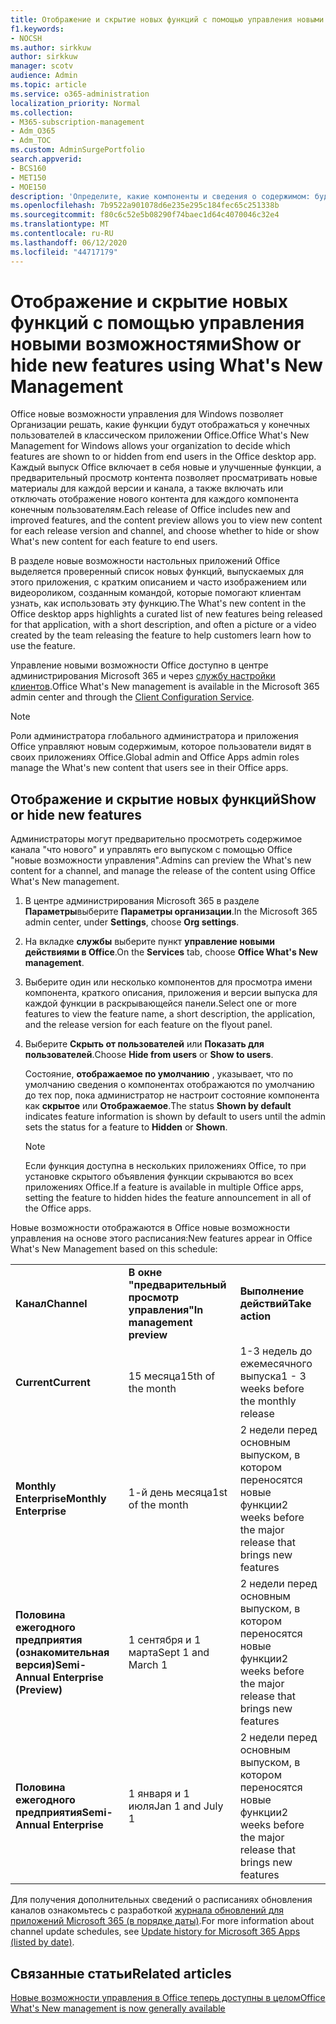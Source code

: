 ```yaml
---
title: Отображение и скрытие новых функций с помощью управления новыми возможностями
f1.keywords:
- NOCSH
ms.author: sirkkuw
author: sirkkuw
manager: scotv
audience: Admin
ms.topic: article
ms.service: o365-administration
localization_priority: Normal
ms.collection:
- M365-subscription-management
- Adm_O365
- Adm_TOC
ms.custom: AdminSurgePortfolio
search.appverid:
- BCS160
- MET150
- MOE150
description: 'Определите, какие компоненты и сведения о содержимом: будут отображаться или скрыты от конечных пользователей в разделе "новые возможности управления Office для настольных приложений Office".'
ms.openlocfilehash: 7b9522a901078d6e235e295c184fec65c251338b
ms.sourcegitcommit: f80c6c52e5b08290f74baec1d64c4070046c32e4
ms.translationtype: MT
ms.contentlocale: ru-RU
ms.lasthandoff: 06/12/2020
ms.locfileid: "44717179"
---
```

# <a name="show-or-hide-new-features-using-whats-new-management"></a><span data-ttu-id="f3f3e-103">Отображение и скрытие новых функций с помощью управления новыми возможностями</span><span class="sxs-lookup"><span data-stu-id="f3f3e-103">Show or hide new features using What's New Management</span></span>

<span data-ttu-id="f3f3e-104">Office новые возможности управления для Windows позволяет Организации решать, какие функции будут отображаться у конечных пользователей в классическом приложении Office.</span><span class="sxs-lookup"><span data-stu-id="f3f3e-104">Office What's New Management for Windows allows your organization to decide which features are shown to or hidden from end users in the Office desktop app.</span></span> <span data-ttu-id="f3f3e-105">Каждый выпуск Office включает в себя новые и улучшенные функции, а предварительный просмотр контента позволяет просматривать новые материалы для каждой версии и канала, а также включать или отключать отображение нового контента для каждого компонента конечным пользователям.</span><span class="sxs-lookup"><span data-stu-id="f3f3e-105">Each release of Office includes new and improved features, and the content preview allows you to view new content for each release version and channel, and choose whether to hide or show What's new content for each feature to end users.</span></span> 

<span data-ttu-id="f3f3e-106">В разделе новые возможности настольных приложений Office выделяется проверенный список новых функций, выпускаемых для этого приложения, с кратким описанием и часто изображением или видеороликом, созданным командой, которые помогают клиентам узнать, как использовать эту функцию.</span><span class="sxs-lookup"><span data-stu-id="f3f3e-106">The What's new content in the Office desktop apps highlights a curated list of new features being released for that application, with a short description, and often a picture or a video created by the team releasing the feature to help customers learn how to use the feature.</span></span> 

<span data-ttu-id="f3f3e-107">Управление новыми возможности Office доступно в центре администрирования Microsoft 365 и через [службу настройки клиентов](https://config.office.com).</span><span class="sxs-lookup"><span data-stu-id="f3f3e-107">Office What's New management is available in the Microsoft 365 admin center and through the [Client Configuration Service](https://config.office.com).</span></span>

> [!NOTE]
> <span data-ttu-id="f3f3e-108">Роли администратора глобального администратора и приложения Office управляют новым содержимым, которое пользователи видят в своих приложениях Office.</span><span class="sxs-lookup"><span data-stu-id="f3f3e-108">Global admin and Office Apps admin roles manage the What's new content that users see in their Office apps.</span></span>

##  <a name="show-or-hide-new-features"></a><span data-ttu-id="f3f3e-109">Отображение и скрытие новых функций</span><span class="sxs-lookup"><span data-stu-id="f3f3e-109">Show or hide new features</span></span> 

<span data-ttu-id="f3f3e-110">Администраторы могут предварительно просмотреть содержимое канала "что нового" и управлять его выпуском с помощью Office "новые возможности управления".</span><span class="sxs-lookup"><span data-stu-id="f3f3e-110">Admins can preview the What's new content for a channel, and manage the release of the content using Office What's New management.</span></span>

1. <span data-ttu-id="f3f3e-111">В центре администрирования Microsoft 365 в разделе **Параметры**выберите **Параметры организации**.</span><span class="sxs-lookup"><span data-stu-id="f3f3e-111">In the Microsoft 365 admin center, under **Settings**, choose **Org settings**.</span></span>

2. <span data-ttu-id="f3f3e-112">На вкладке **службы** выберите пункт **управление новыми действиями в Office**.</span><span class="sxs-lookup"><span data-stu-id="f3f3e-112">On the **Services** tab, choose **Office What's New management**.</span></span>

3. <span data-ttu-id="f3f3e-113">Выберите один или несколько компонентов для просмотра имени компонента, краткого описания, приложения и версии выпуска для каждой функции в раскрывающейся панели.</span><span class="sxs-lookup"><span data-stu-id="f3f3e-113">Select one or more features to view the feature name, a short description, the application, and the release version for each feature on the flyout panel.</span></span>

4. <span data-ttu-id="f3f3e-114">Выберите **Скрыть от пользователей** или **Показать для пользователей**.</span><span class="sxs-lookup"><span data-stu-id="f3f3e-114">Choose **Hide from users** or **Show to users**.</span></span>  

    <span data-ttu-id="f3f3e-115">Состояние, **отображаемое по умолчанию** , указывает, что по умолчанию сведения о компонентах отображаются по умолчанию до тех пор, пока администратор не настроит состояние компонента как **скрытое** или **Отображаемое**.</span><span class="sxs-lookup"><span data-stu-id="f3f3e-115">The status **Shown by default** indicates feature information is shown by default to users until the admin sets the status for a feature to **Hidden** or **Shown**.</span></span>  

    > [!NOTE]
    > <span data-ttu-id="f3f3e-116">Если функция доступна в нескольких приложениях Office, то при установке скрытого объявления функции скрываются во всех приложениях Office.</span><span class="sxs-lookup"><span data-stu-id="f3f3e-116">If a feature is available in multiple Office apps, setting the feature to hidden hides the feature announcement in all of the Office apps.</span></span>

<span data-ttu-id="f3f3e-117">Новые возможности отображаются в Office новые возможности управления на основе этого расписания:</span><span class="sxs-lookup"><span data-stu-id="f3f3e-117">New features appear in Office What's New Management based on this schedule:</span></span>

||||
|:-----|:-----|:-----|
|<span data-ttu-id="f3f3e-118">**Канал**</span><span class="sxs-lookup"><span data-stu-id="f3f3e-118">**Channel**</span></span> <br/> |<span data-ttu-id="f3f3e-119">**В окне "предварительный просмотр управления"**</span><span class="sxs-lookup"><span data-stu-id="f3f3e-119">**In management preview**</span></span> <br/> |<span data-ttu-id="f3f3e-120">**Выполнение действий**</span><span class="sxs-lookup"><span data-stu-id="f3f3e-120">**Take action**</span></span> <br/> |
|<span data-ttu-id="f3f3e-121">**Current**</span><span class="sxs-lookup"><span data-stu-id="f3f3e-121">**Current**</span></span> <br/> |<span data-ttu-id="f3f3e-122">15 месяца</span><span class="sxs-lookup"><span data-stu-id="f3f3e-122">15th of the month</span></span>  <br/> |<span data-ttu-id="f3f3e-123">1-3 недель до ежемесячного выпуска</span><span class="sxs-lookup"><span data-stu-id="f3f3e-123">1 - 3 weeks before the monthly release</span></span> <br/> |
|<span data-ttu-id="f3f3e-124">**Monthly Enterprise**</span><span class="sxs-lookup"><span data-stu-id="f3f3e-124">**Monthly Enterprise**</span></span> <br/> |<span data-ttu-id="f3f3e-125">1-й день месяца</span><span class="sxs-lookup"><span data-stu-id="f3f3e-125">1st of the month</span></span>  <br/> |<span data-ttu-id="f3f3e-126">2 недели перед основным выпуском, в котором переносятся новые функции</span><span class="sxs-lookup"><span data-stu-id="f3f3e-126">2 weeks before the major release that brings new features</span></span> |
|<span data-ttu-id="f3f3e-127">**Половина ежегодного предприятия (ознакомительная версия)**</span><span class="sxs-lookup"><span data-stu-id="f3f3e-127">**Semi-Annual Enterprise (Preview)**</span></span> <br/> |<span data-ttu-id="f3f3e-128">1 сентября и 1 марта</span><span class="sxs-lookup"><span data-stu-id="f3f3e-128">Sept 1 and March 1</span></span> <br/> | <span data-ttu-id="f3f3e-129">2 недели перед основным выпуском, в котором переносятся новые функции</span><span class="sxs-lookup"><span data-stu-id="f3f3e-129">2 weeks before the major release that brings new features</span></span>|
|<span data-ttu-id="f3f3e-130">**Половина ежегодного предприятия**</span><span class="sxs-lookup"><span data-stu-id="f3f3e-130">**Semi-Annual Enterprise**</span></span> <br/> |<span data-ttu-id="f3f3e-131">1 января и 1 июля</span><span class="sxs-lookup"><span data-stu-id="f3f3e-131">Jan 1 and July 1</span></span> <br/> | <span data-ttu-id="f3f3e-132">2 недели перед основным выпуском, в котором переносятся новые функции</span><span class="sxs-lookup"><span data-stu-id="f3f3e-132">2 weeks before the major release that brings new features</span></span><br/> |

<span data-ttu-id="f3f3e-133">Для получения дополнительных сведений о расписаниях обновления каналов ознакомьтесь с разработкой [журнала обновлений для приложений Microsoft 365 (в порядке даты)](https://docs.microsoft.com/officeupdates/update-history-microsoft365-apps-by-date).</span><span class="sxs-lookup"><span data-stu-id="f3f3e-133">For more information about channel update schedules, see [Update history for Microsoft 365 Apps (listed by date)](https://docs.microsoft.com/officeupdates/update-history-microsoft365-apps-by-date).</span></span>

## <a name="related-articles"></a><span data-ttu-id="f3f3e-134">Связанные статьи</span><span class="sxs-lookup"><span data-stu-id="f3f3e-134">Related articles</span></span>

[<span data-ttu-id="f3f3e-135">Новые возможности управления в Office теперь доступны в целом</span><span class="sxs-lookup"><span data-stu-id="f3f3e-135">Office What's New management is now generally available</span></span>](https://techcommunity.microsoft.com/t5/microsoft-365-blog/office-what-s-new-management-is-now-generally-available/ba-p/1179954)